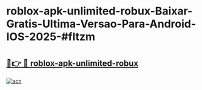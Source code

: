 # roblox-apk-unlimited-robux-Baixar-Gratis-Ultima-Versao-Para-Android-IOS-2025-#fltzm

# <h2><a href="https://ainizakaria.my?title=roblox-apk-unlimited-robux&ref=22M">🔗👉 🔴 roblox-apk-unlimited-robux</a></h2>

[![acn](https://github.com/user-attachments/assets/0f9c940e-d8b0-45ae-aac7-cd30a18b3e1c)](https://ainizakaria.my?title=roblox-apk-unlimited-robux&ref=22M)

